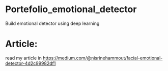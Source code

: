 # Portefolio_emotional_detector
Build emotional detector using deep learning

# Article: 
read my article in https://medium.com/@nisrinehammout/facial-emotional-detector-4d2c99982df1
